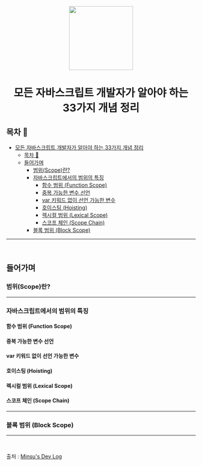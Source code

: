 <div align="center">

  <img height="170" width="170" src="https://img.icons8.com/color/344/javascript.png">

  # 모든 자바스크립트 개발자가 알아야 하는 33가지 개념 정리

</div>

## 목차 🥇

- [모든 자바스크립트 개발자가 알아야 하는 33가지 개념 정리](#모든-자바스크립트-개발자가-알아야-하는-33가지-개념-정리)
  - [목차 🥇](#목차-)
  - [들어가며](#들어가며)
    - [범위(Scope)란?](#범위scope란)
    - [자바스크립트에서의 범위의 특징](#자바스크립트에서의-범위의-특징)
      - [함수 범위 (Function Scope)](#함수-범위-function-scope)
      - [중복 가능한 변수 선언](#중복-가능한-변수-선언)
      - [var 키워드 없이 선언 가능한 변수](#var-키워드-없이-선언-가능한-변수)
      - [호이스팅 (Hoisting)](#호이스팅-hoisting)
      - [렉시컬 범위 (Lexical Scope)](#렉시컬-범위-lexical-scope)
      - [스코프 체인 (Scope Chain)](#스코프-체인-scope-chain)
    - [블록 범위 (Block Scope)](#블록-범위-block-scope)


---

<br>

## 들어가며 

### 범위(Scope)란?


---


### 자바스크립트에서의 범위의 특징


#### 함수 범위 (Function Scope)


#### 중복 가능한 변수 선언


#### var 키워드 없이 선언 가능한 변수


#### 호이스팅 (Hoisting)


#### 렉시컬 범위 (Lexical Scope)


#### 스코프 체인 (Scope Chain)

---

### 블록 범위 (Block Scope)



---


<br>

출처 : [Minsu's Dev Log](https://alstn2468.github.io/Javascript/2020-05-13-FunctionScope_BlockScope_and_LexicalScope/)
